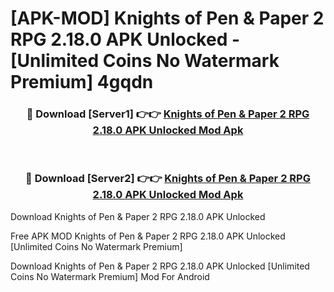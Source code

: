 # [APK-MOD] Knights of Pen & Paper 2  RPG 2.18.0 APK Unlocked - [Unlimited Coins No Watermark Premium] 4gqdn



<div align="center">
<h3>🔴 Download [Server1] 👉👉 <a href="https://momento.my/?title=Knights_of_Pen_&_Paper_2__RPG_2.18.0_APK_Unlocked">Knights of Pen & Paper 2  RPG 2.18.0 APK Unlocked Mod Apk</a></h3><br>

<h3>🔴 Download [Server2] 👉👉 <a href="https://momento.my/?title=Knights_of_Pen_&_Paper_2__RPG_2.18.0_APK_Unlocked">Knights of Pen & Paper 2  RPG 2.18.0 APK Unlocked Mod Apk</a></h3>
</div>



Download Knights of Pen & Paper 2  RPG 2.18.0 APK Unlocked 

Free APK MOD Knights of Pen & Paper 2  RPG 2.18.0 APK Unlocked [Unlimited Coins No Watermark Premium]

Download Knights of Pen & Paper 2  RPG 2.18.0 APK Unlocked [Unlimited Coins No Watermark Premium] Mod For Android
